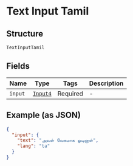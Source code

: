 
# Text Input Tamil

## Structure

`TextInputTamil`

## Fields

| Name | Type | Tags | Description |
|  --- | --- | --- | --- |
| `input` | [`Input4`](/doc/models/input-4.html) | Required | - |

## Example (as JSON)

```json
{
  "input": {
    "text": "அவள் வேகமாக ஓடினாள்",
    "lang": "ta"
  }
}
```

